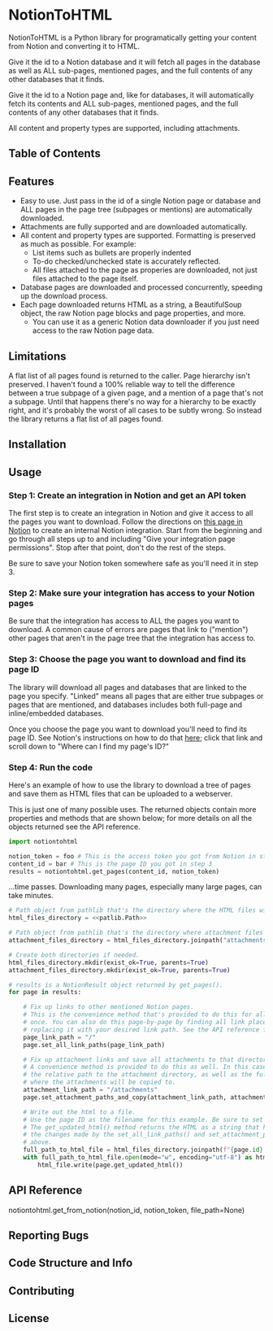 # NotionToHTML

NotionToHTML is a Python library for programatically getting your content from Notion and converting it to HTML.

Give it the id to a Notion database and it will fetch all pages in the database as well as ALL sub-pages, mentioned pages, and the full contents of any other databases that it finds.

Give it the id to a Notion page and, like for databases, it will automatically fetch its contents and ALL sub-pages, mentioned pages, and the full contents of any other databases that it finds.

All content and property types are supported, including attachments.

## Table of Contents

## Features

- Easy to use. Just pass in the id of a single Notion page or database and ALL pages in the page tree (subpages or mentions) are automatically downloaded.
- Attachments are fully supported and are downloaded automatically.
- All content and property types are supported. Formatting is preserved as much as possible. For example:
    - List items such as bullets are properly indented
    - To-do checked/unchecked state is accurately reflected.
    - All files attached to the page as properies are downloaded, not just files attached to the page itself.
- Database pages are downloaded and processed concurrently, speeding up the download process.
- Each page downloaded returns HTML as a string, a BeautifulSoup object, the raw Notion page blocks and page properties, and more.
    - You can use it as a generic Notion data downloader if you just need access to the raw Notion page data.


## Limitations

A flat list of all pages found is returned to the caller. Page hierarchy isn't preserved. I haven't found a 100% reliable way to tell the difference between a true subpage of a given page, and a mention of a page that's not a subpage. Until that happens there's no way for a hierarchy to be exactly right, and it's probably the worst of all cases to be subtly wrong. So instead the library returns a flat list of all pages found.


## Installation

## Usage

### Step 1: Create an integration in Notion and get an API token

The first step is to create an integration in Notion and give it access to all the pages you want to download. Follow the directions on [this page in Notion](https://developers.notion.com/docs/create-a-notion-integration) to create an internal Notion integration. Start from the beginning and go through all steps up to and including "Give your integration page permissions". Stop after that point, don't do the rest of the steps.

Be sure to save your Notion token somewhere safe as you'll need it in step 3.

### Step 2: Make sure your integration has access to your Notion pages

Be sure that the integration has access to ALL the pages you want to download. A common cause of errors are pages that link to ("mention") other pages that aren't in the page tree that the integration has access to.

### Step 3: Choose the page you want to download and find its page ID

The library will download all pages and databases that are linked to the page you specify. "Linked" means all pages that are either true subpages or pages that are mentioned, and databases includes both full-page and inline/embedded databases.

Once you choose the page you want to download you'll need to find its page ID. See Notion's instructions on how to do that [here](https://developers.notion.com/docs/working-with-page-content#creating-a-page-with-content); click that link and scroll down to "Where can I find my page's ID?"

### Step 4: Run the code

Here's an example of how to use the library to download a tree of pages and save them as HTML files that can be uploaded to a webserver.

This is just one of many possible uses. The returned objects contain more properties and methods that are shown below; for more details on all the objects returned see the API reference.


```python
import notiontohtml

notion_token = foo # This is the access token you got from Notion in step 1
content_id = bar # This is the page ID you got in step 3
results = notiontohtml.get_pages(content_id, notion_token)
```

...time passes. Downloading many pages, especially many large pages, can take minutes.

```python
# Path object from pathlib that's the directory where the HTML files will be written.
html_files_directory = <<patlib.Path>>

# Path object from pathlib that's the directory where attachment files will be stored.
attachment_files_directory = html_files_directory.joinpath("attachments")

# Create both directories if needed.
html_files_directory.mkdir(exist_ok=True, parents=True)
attachment_files_directory.mkdir(exist_ok=True, parents=True)

# results is a NotionResult object returned by get_pages().
for page in results:

    # Fix up links to other mentioned Notion pages.
    # This is the convenience method that's provided to do this for all pages at
    # once. You can also do this page-by-page by finding all link placeholder text and
    # replacing it with your desired link path. See the API reference for details.
    page_link_path = "/"
    page.set_all_link_paths(page_link_path)

    # Fix up attachment links and save all attachments to that directory.
    # A convenience method is provided to do this as well. In this case you need to specify
    # the relative path to the attachment directory, as well as the full path to the directory
    # where the attachments will be copied to.
    attachment_link_path = "/attachments"
    page.set_attachment_paths_and_copy(attachment_link_path, attachment_files_directory)

    # Write out the html to a file.
    # Use the page ID as the filename for this example. Be sure to set the encoding appropriately.
    # The get_updated_html() method returns the HTML as a string that has been updated to reflect
    # the changes made by the set_all_link_paths() and set_attachment_paths_and_copy() methods
    # above.
    full_path_to_html_file = html_files_directory.joinpath(f"{page.id}.html")
    with full_path_to_html_file.open(mode="w", encoding="utf-8") as html_file:
        html_file.write(page.get_updated_html())

```


## API Reference

notiontohtml.get_from_notion(notion_id, notion_token, file_path=None)


## Reporting Bugs

## Code Structure and Info

## Contributing

## License
